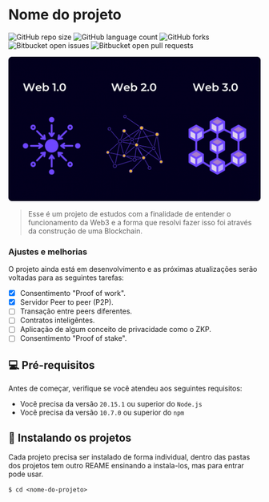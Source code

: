 # Nome do projeto

![GitHub repo size](https://img.shields.io/github/repo-size/victorhdsp/web3?style=for-the-badge)
![GitHub language count](https://img.shields.io/github/languages/count/victorhdsp/web3?style=for-the-badge)
![GitHub forks](https://img.shields.io/github/forks/victorhdsp/web3?style=for-the-badge)
![Bitbucket open issues](https://img.shields.io/bitbucket/issues/victorhdsp/web3?style=for-the-badge)
![Bitbucket open pull requests](https://img.shields.io/bitbucket/pr-raw/victorhdsp/web3?style=for-the-badge)

<img src="./readme-hero.png" alt="Apresentação visual do funcionamento da Web 1, 2 e 3. Sendo a 1 varios pontos convergindo a um unico lugar, a 2 varios pontos convergindo a varios pontos especificos e a 3 varios pontos convergindo entre si.">

> Esse é um projeto de estudos com a finalidade de entender o funcionamento da Web3 e a forma que resolvi fazer isso foi através da construção de uma Blockchain.

### Ajustes e melhorias

O projeto ainda está em desenvolvimento e as próximas atualizações serão voltadas para as seguintes tarefas:

- [x] Consentimento "Proof of work".
- [x] Servidor Peer to peer (P2P).
- [ ] Transação entre peers diferentes.
- [ ] Contratos inteligêntes.
- [ ] Aplicação de algum conceito de privacidade como o ZKP.
- [ ] Consentimento "Proof of stake".

## 💻 Pré-requisitos

Antes de começar, verifique se você atendeu aos seguintes requisitos:

- Você precisa da versão `20.15.1` ou superior do `Node.js`
- Você precisa da versão `10.7.0` ou superior do `npm`

## 🚀 Instalando os projetos

Cada projeto precisa ser instalado de forma individual, dentro das pastas dos projetos tem outro REAME ensinando a instala-los, mas para entrar pode usar.

```
$ cd <nome-do-projeto>
```